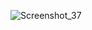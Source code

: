 ![Screenshot_37](https://user-images.githubusercontent.com/65489223/108475839-9a29dc80-72d4-11eb-9a2c-f76e080097c0.png)
